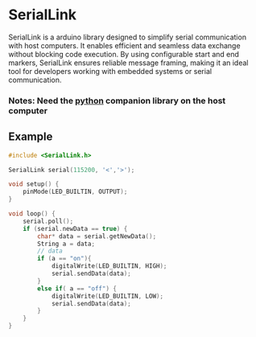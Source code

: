 # SerialLink
SerialLink is a arduino library designed to simplify serial communication with host computers. It enables efficient and seamless data exchange without blocking code execution. By using configurable start and end markers, SerialLink ensures reliable message framing, making it an ideal tool for developers working with embedded systems or serial communication.

### Notes: Need the [python](https://github.com/Michael-Jalloh/SerialLink) companion library on the host computer

## Example
```cpp
#include <SerialLink.h>

SerialLink serial(115200, '<','>');

void setup() {
    pinMode(LED_BUILTIN, OUTPUT);
}

void loop() {
    serial.poll();
    if (serial.newData == true) {
        char* data = serial.getNewData();
        String a = data;
        // data
        if (a == "on"){
            digitalWrite(LED_BUILTIN, HIGH);
            serial.sendData(data);
        }
        else if( a == "off") {
            digitalWrite(LED_BUILTIN, LOW);
            serial.sendData(data);
        }   
    }
}
```
